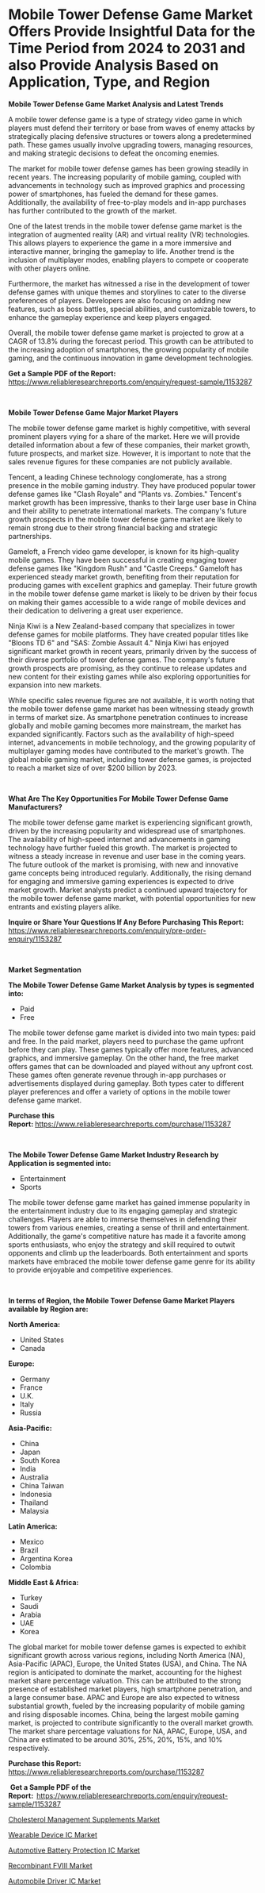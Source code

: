 <p><h1>Mobile Tower Defense Game Market Offers Provide Insightful Data for the Time Period from 2024 to 2031 and also Provide Analysis Based on Application, Type, and Region</h1></p><p><strong>Mobile Tower Defense Game Market Analysis and Latest Trends</strong></p>
<p><p>A mobile tower defense game is a type of strategy video game in which players must defend their territory or base from waves of enemy attacks by strategically placing defensive structures or towers along a predetermined path. These games usually involve upgrading towers, managing resources, and making strategic decisions to defeat the oncoming enemies.</p><p>The market for mobile tower defense games has been growing steadily in recent years. The increasing popularity of mobile gaming, coupled with advancements in technology such as improved graphics and processing power of smartphones, has fueled the demand for these games. Additionally, the availability of free-to-play models and in-app purchases has further contributed to the growth of the market.</p><p>One of the latest trends in the mobile tower defense game market is the integration of augmented reality (AR) and virtual reality (VR) technologies. This allows players to experience the game in a more immersive and interactive manner, bringing the gameplay to life. Another trend is the inclusion of multiplayer modes, enabling players to compete or cooperate with other players online.</p><p>Furthermore, the market has witnessed a rise in the development of tower defense games with unique themes and storylines to cater to the diverse preferences of players. Developers are also focusing on adding new features, such as boss battles, special abilities, and customizable towers, to enhance the gameplay experience and keep players engaged.</p><p>Overall, the mobile tower defense game market is projected to grow at a CAGR of 13.8% during the forecast period. This growth can be attributed to the increasing adoption of smartphones, the growing popularity of mobile gaming, and the continuous innovation in game development technologies.</p></p>
<p><strong>Get a Sample PDF of the Report:&nbsp;</strong> <a href="https://www.reliableresearchreports.com/enquiry/request-sample/1153287">https://www.reliableresearchreports.com/enquiry/request-sample/1153287</a></p>
<p>&nbsp;</p>
<p><strong>Mobile Tower Defense Game Major Market Players</strong></p>
<p><p>The mobile tower defense game market is highly competitive, with several prominent players vying for a share of the market. Here we will provide detailed information about a few of these companies, their market growth, future prospects, and market size. However, it is important to note that the sales revenue figures for these companies are not publicly available.</p><p>Tencent, a leading Chinese technology conglomerate, has a strong presence in the mobile gaming industry. They have produced popular tower defense games like "Clash Royale" and "Plants vs. Zombies." Tencent's market growth has been impressive, thanks to their large user base in China and their ability to penetrate international markets. The company's future growth prospects in the mobile tower defense game market are likely to remain strong due to their strong financial backing and strategic partnerships.</p><p>Gameloft, a French video game developer, is known for its high-quality mobile games. They have been successful in creating engaging tower defense games like "Kingdom Rush" and "Castle Creeps." Gameloft has experienced steady market growth, benefiting from their reputation for producing games with excellent graphics and gameplay. Their future growth in the mobile tower defense game market is likely to be driven by their focus on making their games accessible to a wide range of mobile devices and their dedication to delivering a great user experience.</p><p>Ninja Kiwi is a New Zealand-based company that specializes in tower defense games for mobile platforms. They have created popular titles like "Bloons TD 6" and "SAS: Zombie Assault 4." Ninja Kiwi has enjoyed significant market growth in recent years, primarily driven by the success of their diverse portfolio of tower defense games. The company's future growth prospects are promising, as they continue to release updates and new content for their existing games while also exploring opportunities for expansion into new markets.</p><p>While specific sales revenue figures are not available, it is worth noting that the mobile tower defense game market has been witnessing steady growth in terms of market size. As smartphone penetration continues to increase globally and mobile gaming becomes more mainstream, the market has expanded significantly. Factors such as the availability of high-speed internet, advancements in mobile technology, and the growing popularity of multiplayer gaming modes have contributed to the market's growth. The global mobile gaming market, including tower defense games, is projected to reach a market size of over $200 billion by 2023.</p></p>
<p>&nbsp;</p>
<p><strong>What Are The Key Opportunities For Mobile Tower Defense Game Manufacturers?</strong></p>
<p><p>The mobile tower defense game market is experiencing significant growth, driven by the increasing popularity and widespread use of smartphones. The availability of high-speed internet and advancements in gaming technology have further fueled this growth. The market is projected to witness a steady increase in revenue and user base in the coming years. The future outlook of the market is promising, with new and innovative game concepts being introduced regularly. Additionally, the rising demand for engaging and immersive gaming experiences is expected to drive market growth. Market analysts predict a continued upward trajectory for the mobile tower defense game market, with potential opportunities for new entrants and existing players alike.</p></p>
<p><strong>Inquire or Share Your Questions If Any Before Purchasing This Report:</strong> <a href="https://www.reliableresearchreports.com/enquiry/pre-order-enquiry/1153287">https://www.reliableresearchreports.com/enquiry/pre-order-enquiry/1153287</a></p>
<p>&nbsp;</p>
<p><strong>Market Segmentation</strong></p>
<p><strong>The Mobile Tower Defense Game Market Analysis by types is segmented into:</strong></p>
<p><ul><li>Paid</li><li>Free</li></ul></p>
<p><p>The mobile tower defense game market is divided into two main types: paid and free. In the paid market, players need to purchase the game upfront before they can play. These games typically offer more features, advanced graphics, and immersive gameplay. On the other hand, the free market offers games that can be downloaded and played without any upfront cost. These games often generate revenue through in-app purchases or advertisements displayed during gameplay. Both types cater to different player preferences and offer a variety of options in the mobile tower defense game market.</p></p>
<p><strong>Purchase this Report:&nbsp;</strong><a href="https://www.reliableresearchreports.com/purchase/1153287">https://www.reliableresearchreports.com/purchase/1153287</a></p>
<p>&nbsp;</p>
<p><strong>The Mobile Tower Defense Game Market Industry Research by Application is segmented into:</strong></p>
<p><ul><li>Entertainment</li><li>Sports</li></ul></p>
<p><p>The mobile tower defense game market has gained immense popularity in the entertainment industry due to its engaging gameplay and strategic challenges. Players are able to immerse themselves in defending their towers from various enemies, creating a sense of thrill and entertainment. Additionally, the game's competitive nature has made it a favorite among sports enthusiasts, who enjoy the strategy and skill required to outwit opponents and climb up the leaderboards. Both entertainment and sports markets have embraced the mobile tower defense game genre for its ability to provide enjoyable and competitive experiences.</p></p>
<p>&nbsp;</p>
<p><strong>In terms of Region, the Mobile Tower Defense Game Market Players available by Region are:</strong></p>
<p>
    <p> <strong> North America: </strong>
        <ul>
            <li>United States</li>
            <li>Canada</li>
        </ul>
        </p> 
    <p> <strong> Europe: </strong>
        <ul>
            <li>Germany</li>
            <li>France</li>
            <li>U.K.</li>
            <li>Italy</li>
            <li>Russia</li>
        </ul>
        </p> 
    <p> <strong> Asia-Pacific: </strong>
        <ul>
            <li>China</li>
            <li>Japan</li>
            <li>South Korea</li>
            <li>India</li>
            <li>Australia</li>
            <li>China Taiwan</li>
            <li>Indonesia</li>
            <li>Thailand</li>
            <li>Malaysia</li>
        </ul>
        </p> 
    <p> <strong> Latin America: </strong>
        <ul>
            <li>Mexico</li>
            <li>Brazil</li>
            <li>Argentina Korea</li>
            <li>Colombia</li>
        </ul>
        </p> 
    <p> <strong> Middle East & Africa: </strong>
        <ul>
            <li>Turkey</li>
            <li>Saudi</li>
            <li>Arabia</li>
            <li>UAE</li>
            <li>Korea</li>
        </ul>
    </p>
    </p>
<p><p>The global market for mobile tower defense games is expected to exhibit significant growth across various regions, including North America (NA), Asia-Pacific (APAC), Europe, the United States (USA), and China. The NA region is anticipated to dominate the market, accounting for the highest market share percentage valuation. This can be attributed to the strong presence of established market players, high smartphone penetration, and a large consumer base. APAC and Europe are also expected to witness substantial growth, fueled by the increasing popularity of mobile gaming and rising disposable incomes. China, being the largest mobile gaming market, is projected to contribute significantly to the overall market growth. The market share percentage valuations for NA, APAC, Europe, USA, and China are estimated to be around 30%, 25%, 20%, 15%, and 10% respectively.</p></p>
<p><strong>Purchase this Report: </strong><a href="https://www.reliableresearchreports.com/purchase/1153287">https://www.reliableresearchreports.com/purchase/1153287</a></p>
<p>&nbsp;<strong>Get a Sample PDF of the Report:&nbsp;&nbsp;</strong><a href="https://www.reliableresearchreports.com/enquiry/request-sample/1153287">https://www.reliableresearchreports.com/enquiry/request-sample/1153287</a></p>
<p><strong></strong></p>
<p><p><a href="https://github.com/maelibra/Market-Research-Report-List-1/blob/main/cholesterol-management-supplements-market.md">Cholesterol Management Supplements Market</a></p><p><a href="https://medium.com/@sophiegrant777/wearable-device-ic-market-analysis-its-cagr-market-segmentation-and-global-industry-overview-37a457eea944">Wearable Device IC Market</a></p><p><a href="https://medium.com/@sophiegrant777/automotive-battery-protection-ic-market-insights-into-market-cagr-market-trends-and-growth-2d09c9093df0">Automotive Battery Protection IC Market</a></p><p><a href="https://github.com/bonganingubeni/Market-Research-Report-List-1/blob/main/recombinant-fviii-market.md">Recombinant FVIII Market</a></p><p><a href="https://medium.com/@sophiegrant777/automobile-driver-ic-market-furnishes-information-on-market-share-market-trends-and-market-growth-edc9dd1eebb9">Automobile Driver IC Market</a></p></p>